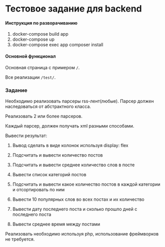 
# Тестовое задание для backend

#### Инструкция по разворачиванию
1. docker-compose build app
2. docker-compose up
3. docker-compose exec app composer install

#### Основной функционал
Основная страница с примером `/`.

Все реализации `/test/`.




### Задание
Необходимо реализовать парсеры rss-лент(любые). Парсер должен наследоваться от абстрактного класса.

Реализовать 2 или более парсеров.

Каждый парсер, должен получать xml разными способами.

Вывести результат:

1. Вывод сделать в виде колонок используя display: flex

2. Подсчитать и вывести количество постов

3. Подсчитать и вывести среднее количество слов в посте

4. Вывести список категорий постов

5. Подсчитать и вывести какое количество постов в каждой категории и отсортировать по ним

6. Вывести 10 популярных слов во всех постах и их количество

7. Вывести дату последнего поста и сколько прошло дней с последнего поста

8. Вывести среднее время между постами

Реализовать необходимо используя php, использование фреймворков не требуется.

